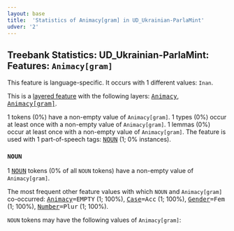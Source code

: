 ```yaml
---
layout: base
title:  'Statistics of Animacy[gram] in UD_Ukrainian-ParlaMint'
udver: '2'
---
```


## Treebank Statistics: UD_Ukrainian-ParlaMint: Features: `Animacy[gram]`

This feature is language-specific.
It occurs with 1 different values: `Inan`.

This is a <a href="../../u/overview/feat-layers.html">layered feature</a> with the following layers: <tt><a href="uk_parlamint-feat-Animacy.html">Animacy</a></tt>, <tt><a href="uk_parlamint-feat-Animacy-gram.html">Animacy[gram]</a></tt>.

1 tokens (0%) have a non-empty value of `Animacy[gram]`.
1 types (0%) occur at least once with a non-empty value of `Animacy[gram]`.
1 lemmas (0%) occur at least once with a non-empty value of `Animacy[gram]`.
The feature is used with 1 part-of-speech tags: <tt><a href="uk_parlamint-pos-NOUN.html">NOUN</a></tt> (1; 0% instances).

### `NOUN`

1 <tt><a href="uk_parlamint-pos-NOUN.html">NOUN</a></tt> tokens (0% of all `NOUN` tokens) have a non-empty value of `Animacy[gram]`.

The most frequent other feature values with which `NOUN` and `Animacy[gram]` co-occurred: <tt><a href="uk_parlamint-feat-Animacy.html">Animacy</a></tt><tt>=EMPTY</tt> (1; 100%), <tt><a href="uk_parlamint-feat-Case.html">Case</a></tt><tt>=Acc</tt> (1; 100%), <tt><a href="uk_parlamint-feat-Gender.html">Gender</a></tt><tt>=Fem</tt> (1; 100%), <tt><a href="uk_parlamint-feat-Number.html">Number</a></tt><tt>=Plur</tt> (1; 100%).

`NOUN` tokens may have the following values of `Animacy[gram]`:


